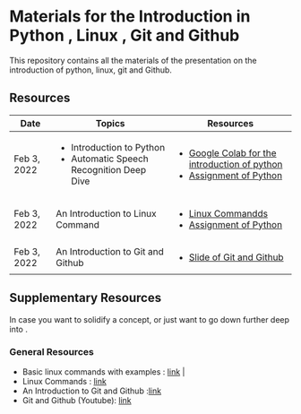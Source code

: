 #  Materials for the Introduction in Python , Linux , Git and Github

This repository contains all the materials of the presentation on the introduction of python, linux, git and Github. 

 
## Resources

| Date         | Topics                                                    | Resources                                                                                                                                                |
|--------------|-----------------------------------------------------------|--------------------------------------------------------------------------------------------------------------------------------------------------------------------------------------------------------------------------------------|
| Feb 3, 2022 | <ul><li> Introduction to Python </li><li>Automatic Speech Recognition Deep Dive</li></ul> | <ul><li> [Google Colab for the introduction of python](https://colab.research.google.com/drive/1cuATQ8T9wajhsVA6BQiGg8rd0JQKXSp2?usp=sharing) </li><li> [Assignment of Python](https://colab.research.google.com/drive/19DFkvXYOiegqEvZUAJsChx8it4JNRu52?usp=sharing)</li> |
| Feb 3, 2022 | An Introduction to Linux Command                            | <ul><li> [Linux Commandds](https://github.com/AMMI-2022/Materials/blob/master/slides/GIT-GITHUB-PRESENTATION.pdf) </li><li> [Assignment of Python](https://github.com/AMMI-2022/Materials/blob/master/slides/Exercises%20on%20Linux%2C%20Git%20and%20github.pdf)</li>|
| Feb 3, 2022 | An Introduction to Git and Github   | <ul><li> [Slide of Git and Github](https://github.com/AMMI-2022/Materials/blob/master/slides/GIT-GITHUB-PRESENTATION.pdf)   |

## Supplementary Resources

In case you want to solidify a concept, or just want to go down further deep into .

### General Resources
* Basic linux commands with examples : [link](https://www.guru99.com/must-know-linux-commands.html)  |
* Linux Commands : [link]( [link](https://www.javatpoint.com/linux-commands) )  
* An Introduction to Git and Github :[link](https://medium.com/the-underdog-writing-project/introduction-to-git-and-github-a5fdf5633923#:~:text=Simply%20put%2C%20Git%20is%20a,help%20you%20better%20manage%20them.)
* Git and Github (Youtube): [link](https://www.youtube.com/watch?v=RGOj5yH7evk)

 